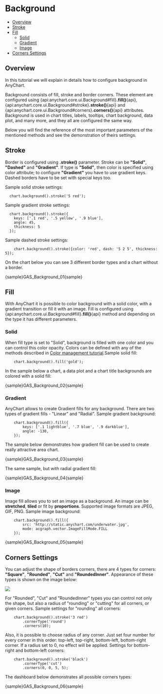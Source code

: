 # Background

* [Overview](#overview)
* [Stroke](#stroke)
* [Fill](#fill)
  * [Solid](#solid)
  * [Gradient](#gradient)
  * [Image](#image)
* [Corners Settings](#corners_settings)

## Overview

In this tutorial we will explain in details how to configure background in AnyChart.

Background consists of fill, stroke and border corners. These element are configured using {api:anychart.core.ui.Background#fill}**.fill()**{api}, {api:anychart.core.ui.Background#stroke}**.stroke()**{api} and {api:anychart.core.ui.Background#corners}**.corners()**{api} attributes. Background is used in chart titles, labels, tooltips, chart background, data plot, and many more, and they all are configured the same way.

Below you will find the reference of the most important parameters of the mentioned methods and see the demonstration of theirs settings.

## Stroke

Border is configured using **.stroke()** parameter. Stroke can be **"Solid"**, **"Dashed"** and **"Gradient"**. If type
 is **"Solid"**, then color is specified using color attribute; to configure **"Gradient"** you have to use gradient keys. Dashed borders have to be set with special keys too.

Sample solid stroke settings:

```
  chart.background().stroke('5 red');
```

Sample gradient stroke settings:

```
  chart.background().stroke({
    keys: ['.1 red', '.5 yellow', '.9 blue'],
    angle: 45,
    thickness: 5
  });
```

Sample dashed stroke settings:

```
    chart.background().stroke({color: 'red', dash: '5 2 5', thickness: 5});
```

On the chart below you can see 3 different border types and a chart without a border.

{sample}GAS\_Background\_01{sample}

## Fill

With AnyChart it is possible to color background with a solid color, with a gradient transition or fill it with an image. Fill is configured using {api:anychart.core.ui.Background#fill}**.fill()**{api} method and depending on the type it has different parameters.

### Solid

When fill type is set to "Solid", background is filled with one color and you can control this color opacity. Colors
can be defined with any of the methods described in [Color management tutorial](Color_Management).Sample solid fill:

```
    chart.background().fill('gold');
```

In the sample below a chart, a data plot and a chart title backgrounds are colored with a solid fill:

{sample}GAS\_Background\_02{sample}

### Gradient

AnyChart allows to create Gradient fills for any background. There are two types of gradient fills - "Linear" and "Radial". Sample gradient background:

``` 
    chart.background().fill({
        keys: ['.1 lightblue', '.7 blue', '.9 darkblue'],
        angle: -130,
    });
```

The sample below demonstrates how gradient fill can be used to create really attractive area chart.

{sample}GAS\_Background\_03{sample}

The same sample, but with radial gradient fill:

{sample}GAS\_Background\_04{sample}

### Image

Image fill allows you to set an image as a background. An image can be **stretched**, **tiled** or fit by **proportions**. Supported image formats are JPEG, GIF, PNG. Sample image background:

```
    chart.background().fill({
        src: 'http://static.anychart.com/underwater.jpg',
        mode: acgraph.vector.ImageFillMode.FILL
    });
```

{sample}GAS\_Background\_05{sample}

## Corners Settings

You can adjust the shape of borders corners, there are 4 types for corners: **"Square"**, **"Rounded"**, **"Cut"** and **"RoundedInner"**. Appearance of these types is shown on the image below:

![](http://anychart.com/products/anychart/docs/users-guide/img/corners_table.png)

For "Rounded", "Cut" and "RoundedInner" types you can control not only the shape, but also a radius of "rounding" or "cutting" for all corners, or given corners. Sample settings for "rounding" all corners:

```
    chart.background().stroke('3 red')
        .cornerType('round')
        .corners(10);
```

Also, it is possible to choose radius of any corner. Just set four number for every corner in this order: top-left, top-right, bottom-left, bottom-right corner. If a radius set to 0, no effect will be applied. Settings for bottom-right and bottom-left corners:

```
    chart.background().stroke('black')
        .cornerType('cut')
        .corners(0, 0, 5, 5);
```

The dashboard below demonstrates all possible corners types:

{sample}GAS\_Background\_06{sample}
